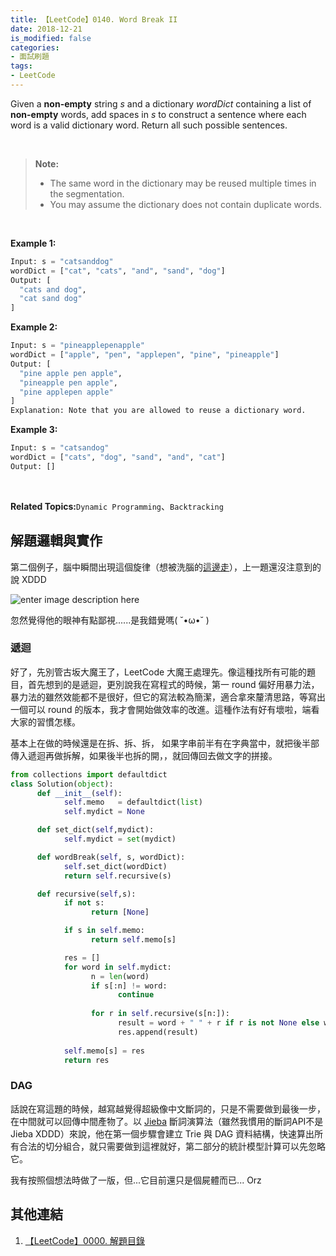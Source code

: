 ```yaml
---
title: 【LeetCode】0140. Word Break II
date: 2018-12-21
is_modified: false
categories:
- 面試刷題
tags:
- LeetCode
--- 
```


Given a  **non-empty**  string  _s_  and a dictionary  _wordDict_  containing a list of  **non-empty** words, add spaces in  _s_  to construct a sentence where each word is a valid dictionary word. Return all such possible sentences.
<!--more-->
<br>

> **Note:**
> -   The same word in the dictionary may be reused multiple times in the segmentation.
> -   You may assume the dictionary does not contain duplicate words.

<br>

**Example 1:**
```python
Input: s = "catsanddog"
wordDict = ["cat", "cats", "and", "sand", "dog"]
Output: [
  "cats and dog",
  "cat sand dog"
]
```

**Example 2:**
```python
Input: s = "pineapplepenapple"
wordDict = ["apple", "pen", "applepen", "pine", "pineapple"]
Output: [
  "pine apple pen apple",
  "pineapple pen apple",
  "pine applepen apple"
]
Explanation: Note that you are allowed to reuse a dictionary word.
```

**Example 3:**
```python
Input: s = "catsandog"
wordDict = ["cats", "dog", "sand", "and", "cat"]
Output: []
```

<br>

**Related Topics:**`Dynamic Programming`、`Backtracking`



## 解題邏輯與實作
第二個例子，腦中瞬間出現這個旋律（想被洗腦的[這邊走](https://www.youtube.com/watch?v=Ct6BUPvE2sM)），上一題還沒注意到的說 XDDD

![enter image description here](https://jvtea44x1mh3gctjp1q2nymo-wpengine.netdna-ssl.com/wp-content/uploads/2016/09/Think-Marketing-Pen-Pineapple-Apple-Pen-1200x630.jpg)

忽然覺得他的眼神有點鄙視......是我錯覺嗎( ˘•ω•˘ ) 


### 遞迴
好了，先別管古坂大魔王了，LeetCode 大魔王處理先。像這種找所有可能的題目，首先想到的是遞迴，更別說我在寫程式的時候，第一 round 偏好用暴力法，暴力法的雖然效能都不是很好，但它的寫法較為簡潔，適合拿來釐清思路，等寫出一個可以 round 的版本，我才會開始做效率的改進。這種作法有好有壞啦，端看大家的習慣怎樣。

基本上在做的時候還是在拆、拆、拆， 如果字串前半有在字典當中，就把後半部傳入遞迴再做拆解，如果後半也拆的開，，就回傳回去做文字的拼接。

```python
from collections import defaultdict
class Solution(object):
      def __init__(self):
            self.memo   = defaultdict(list)
            self.mydict = None

      def set_dict(self,mydict):
            self.mydict = set(mydict)

      def wordBreak(self, s, wordDict):
            self.set_dict(wordDict)
            return self.recursive(s)		

      def recursive(self,s):
            if not s:
                  return [None]

            if s in self.memo:
                  return self.memo[s]

            res = []
            for word in self.mydict:
                  n = len(word)
                  if s[:n] != word:
                        continue
                        
                  for r in self.recursive(s[n:]):
                        result = word + " " + r if r is not None else word
                        res.append(result)
                        
            self.memo[s] = res
            return res
```


### DAG
話說在寫這題的時候，越寫越覺得超級像中文斷詞的，只是不需要做到最後一步，在中間就可以回傳中間產物了。以 [Jieba](https://github.com/fxsjy/jieba) 斷詞演算法（雖然我慣用的斷詞API不是 Jieba XDDD）來說，他在第一個步驟會建立 Trie 與 DAG 資料結構，快速算出所有合法的切分組合，就只需要做到這裡就好，第二部分的統計模型計算可以先忽略它。

我有按照個想法時做了一版，但...它目前還只是個屍體而已... Orz



## 其他連結
1. [【LeetCode】0000. 解題目錄](/LeetCode-0000-Contents/)